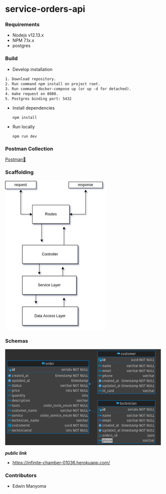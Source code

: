 # service-orders-api

### Requirements

- Nodejs v12.13.x
- NPM 7.1x.x
- postgres

### Build

- Develop installation

```
1. Download repository.
2. Run command npm install on project root.
3. Run command docker-compose up (or up -d for detached).
4. make request on 8080.
5. Postgres binding port: 5432
```

- Install dependencies

  ```
  npm install
  ```

- Run locally

  ```
  npm run dev
  ```

### Postman Collection

[Postman📖](https://documenter.getpostman.com/view/8141743/UyxeqUSD)

### Scaffolding

![n-layer architecture](static/capas.png)

### Schemas
![E-R diagram](static/ER.png)

***public link***
- https://infinite-chamber-01036.herokuapp.com/
### Contributors

- Edwin Manyoma

